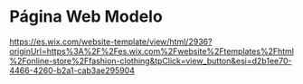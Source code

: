 # Página Web Modelo

https://es.wix.com/website-template/view/html/2936?originUrl=https%3A%2F%2Fes.wix.com%2Fwebsite%2Ftemplates%2Fhtml%2Fonline-store%2Ffashion-clothing&tpClick=view_button&esi=d2b1ee70-4466-4260-b2a1-cab3ae295904